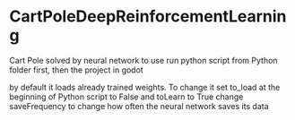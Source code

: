 # CartPoleDeepReinforcementLearning
 Cart Pole solved by neural network
 to use run python script from Python folder first, then the project in godot

 by default it loads already trained weights. To change it set to_load at the beginning of Python script to False and toLearn to True
 change saveFrequency to change how often the neural network saves its data
